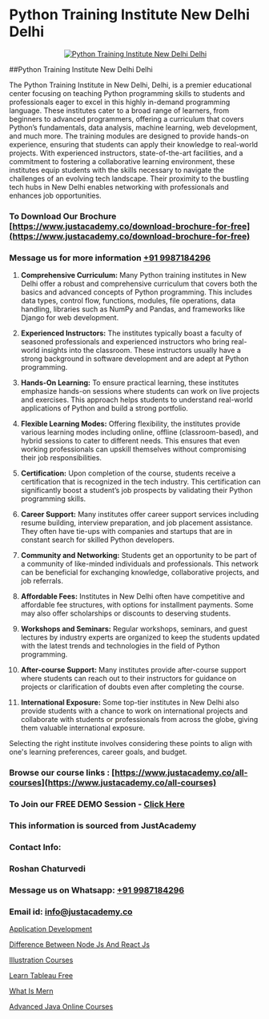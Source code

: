 # Python Training Institute New Delhi Delhi

<p align="center">
  <a href="https://justacademy.co/course-detail/python-training">
    <img src="https://justacademy.co/storage2/course_image/1709713400_course_image.webp" alt="Python Training Institute New Delhi Delhi">
  </a>
</p>
##Python Training Institute New Delhi Delhi

The Python Training Institute in New Delhi, Delhi, is a premier educational center focusing on teaching Python programming skills to students and professionals eager to excel in this highly in-demand programming language. These institutes cater to a broad range of learners, from beginners to advanced programmers, offering a curriculum that covers Python’s fundamentals, data analysis, machine learning, web development, and much more. The training modules are designed to provide hands-on experience, ensuring that students can apply their knowledge to real-world projects. With experienced instructors, state-of-the-art facilities, and a commitment to fostering a collaborative learning environment, these institutes equip students with the skills necessary to navigate the challenges of an evolving tech landscape. Their proximity to the bustling tech hubs in New Delhi enables networking with professionals and enhances job opportunities.
### To Download Our Brochure [https://www.justacademy.co/download-brochure-for-free](https://www.justacademy.co/download-brochure-for-free)
### Message us for more information [+91 9987184296](https://api.whatsapp.com/send?phone=919987184296)
1) **Comprehensive Curriculum:** Many Python training institutes in New Delhi offer a robust and comprehensive curriculum that covers both the basics and advanced concepts of Python programming. This includes data types, control flow, functions, modules, file operations, data handling, libraries such as NumPy and Pandas, and frameworks like Django for web development.

2) **Experienced Instructors:** The institutes typically boast a faculty of seasoned professionals and experienced instructors who bring real-world insights into the classroom. These instructors usually have a strong background in software development and are adept at Python programming.

3) **Hands-On Learning:** To ensure practical learning, these institutes emphasize hands-on sessions where students can work on live projects and exercises. This approach helps students to understand real-world applications of Python and build a strong portfolio.

4) **Flexible Learning Modes:** Offering flexibility, the institutes provide various learning modes including online, offline (classroom-based), and hybrid sessions to cater to different needs. This ensures that even working professionals can upskill themselves without compromising their job responsibilities.

5) **Certification:** Upon completion of the course, students receive a certification that is recognized in the tech industry. This certification can significantly boost a student’s job prospects by validating their Python programming skills.

6) **Career Support:** Many institutes offer career support services including resume building, interview preparation, and job placement assistance. They often have tie-ups with companies and startups that are in constant search for skilled Python developers.

7) **Community and Networking:** Students get an opportunity to be part of a community of like-minded individuals and professionals. This network can be beneficial for exchanging knowledge, collaborative projects, and job referrals.

8) **Affordable Fees:** Institutes in New Delhi often have competitive and affordable fee structures, with options for installment payments. Some may also offer scholarships or discounts to deserving students.

9) **Workshops and Seminars:** Regular workshops, seminars, and guest lectures by industry experts are organized to keep the students updated with the latest trends and technologies in the field of Python programming.

10) **After-course Support:** Many institutes provide after-course support where students can reach out to their instructors for guidance on projects or clarification of doubts even after completing the course.

11) **International Exposure:** Some top-tier institutes in New Delhi also provide students with a chance to work on international projects and collaborate with students or professionals from across the globe, giving them valuable international exposure.

Selecting the right institute involves considering these points to align with one's learning preferences, career goals, and budget.

### Browse our course links : [https://www.justacademy.co/all-courses](https://www.justacademy.co/all-courses) 
### To Join our FREE DEMO Session - [Click Here](https://www.justacademy.co/register-for-course-demo)


### This information is sourced from JustAcademy
### Contact Info:
### Roshan Chaturvedi
### Message us on Whatsapp: [+91 9987184296](https://api.whatsapp.com/send?phone=919987184296)
### Email id: [info@justacademy.co](mailto:info@justacademy.co)
                
[Application Development](https://www.linkedin.com/pulse/application-development-justacademy-boston-mie5c?trackingId=6495XBb1NIbU45Px0Uskmw%3D%3D&lipi=urn%3Ali%3Apage%3Ad_flagship3_company_admin%3BXwxjEqEYSnilOOgoWtEIiA%3D%3D)

[Difference Between Node Js And React Js](https://www.linkedin.com/pulse/difference-between-node-js-react-justacademy-mumbai-sgxwc?trackingId=rw0rX0UABx9gPaYLtc2GEg%3D%3D&lipi=urn%3Ali%3Apage%3Ad_flagship3_showcase_admin%3BEsFdB2XdSWavw7Lqed%2FH2g%3D%3D)

[Illustration Courses](https://medium.com/@roneet705/illustration-courses-33fc5050d99e)

[Learn Tableau Free](https://medium.com/@ranepooja/learn-tableau-free-9742b7d539bc)

[What Is Mern](https://justacademyin.github.io/justacademy/what-is-mern)

[Advanced Java Online Courses](https://justacademyin.github.io/justacademy/advanced-java-online-courses)

